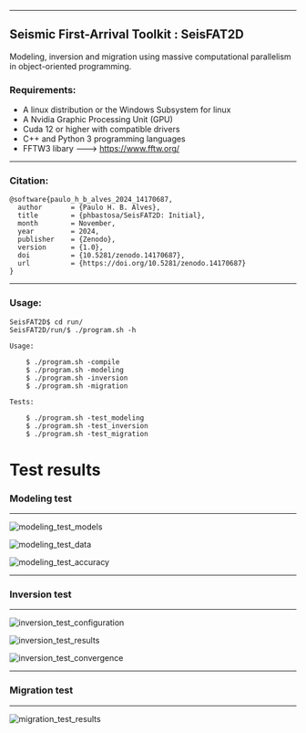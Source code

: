 ___

## Seismic First-Arrival Toolkit : SeisFAT2D

Modeling, inversion and migration using massive computational parallelism in object-oriented programming.

### Requirements:

- A linux distribution or the Windows Subsystem for linux
- A Nvidia Graphic Processing Unit (GPU)
- Cuda 12 or higher with compatible drivers
- C++ and Python 3 programming languages
- FFTW3 libary ---> https://www.fftw.org/
____
### Citation:

```console
@software{paulo_h_b_alves_2024_14170687,
  author       = {Paulo H. B. Alves},
  title        = {phbastosa/SeisFAT2D: Initial},
  month        = November,
  year         = 2024,
  publisher    = {Zenodo},
  version      = {1.0},
  doi          = {10.5281/zenodo.14170687},
  url          = {https://doi.org/10.5281/zenodo.14170687}
}
```
____
### Usage:

```console
SeisFAT2D$ cd run/
SeisFAT2D/run/$ ./program.sh -h

Usage:

    $ ./program.sh -compile              
    $ ./program.sh -modeling                      
    $ ./program.sh -inversion           
    $ ./program.sh -migration           

Tests:

    $ ./program.sh -test_modeling                 
    $ ./program.sh -test_inversion      
    $ ./program.sh -test_migration      
```

# Test results

### Modeling test
___

![modeling_test_models](https://github.com/user-attachments/assets/28a8ba3e-b844-4617-b6a7-c0f7faa20a90)

![modeling_test_data](https://github.com/user-attachments/assets/1fbdbbe0-4a7a-48ee-9540-fced501ed6e2)

![modeling_test_accuracy](https://github.com/user-attachments/assets/5c02d496-b7e0-4e07-9ab9-7710a89497f5)

___
### Inversion test
___

![inversion_test_configuration](https://github.com/user-attachments/assets/e5f4e736-5d92-4010-8fa5-f007aabec6fa)

![inversion_test_results](https://github.com/user-attachments/assets/46bb6452-5d6e-4c53-838c-8d8b3bf2d156)

![inversion_test_convergence](https://github.com/user-attachments/assets/f1a3a417-3e9d-46cd-be25-a87462f8c9a4)

___
### Migration test
___

![migration_test_results](https://github.com/user-attachments/assets/c62ac4e1-c4b8-423a-8872-8b46273b32ab)
